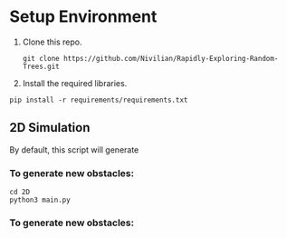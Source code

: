 # Setup Environment

1. Clone this repo.

   ```terminal
   git clone https://github.com/Nivilian/Rapidly-Exploring-Random-Trees.git
   ```


2. Install the required libraries.

  ```terminal
  pip install -r requirements/requirements.txt
  ```

## 2D Simulation

By default, this script will generate 
### To generate new obstacles:
```
cd 2D
python3 main.py 
```
### To generate new obstacles: